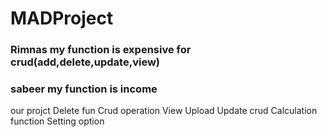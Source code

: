 # MADProject

### Rimnas my function is expensive for crud(add,delete,update,view)


### sabeer my function is income


our projct 
Delete fun
Crud operation 
View 
Upload
Update crud 
Calculation function 
Setting option 


